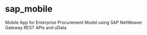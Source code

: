 sap_mobile
==========

Mobile App for Enterprise Procurement Model using SAP NetWeaver Gateway REST APIs and oData
